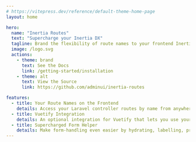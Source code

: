 ```yaml
---
# https://vitepress.dev/reference/default-theme-home-page
layout: home

hero:
  name: "Inertia Routes"
  text: "Supercharge your Inertia DX"
  tagline: Brand the flexibility of route names to your frontend InertiaJS application
  image: /logo.svg
  actions:
    - theme: brand
      text: See the Docs
      link: /getting-started/installation
    - theme: alt
      text: View the Source
      link: https://github.com/adminui/inertia-routes

features:
  - title: Your Route Names on the Frontend
    details: Access your Laravel controller routes by name from anywhere in your InertiaJS app without any config or setup required
  - title: Vuetify Integration
    details: An optional integration for Vuetify that lets you use your route names with the <code>:to</code> attribute with Vuetify components
  - title: Supercharged Form Helper
    details: Make form-handling even easier by hydrating, labelling, pre-validating and constraining your inputs using your FormRequest validation rules
---
```

